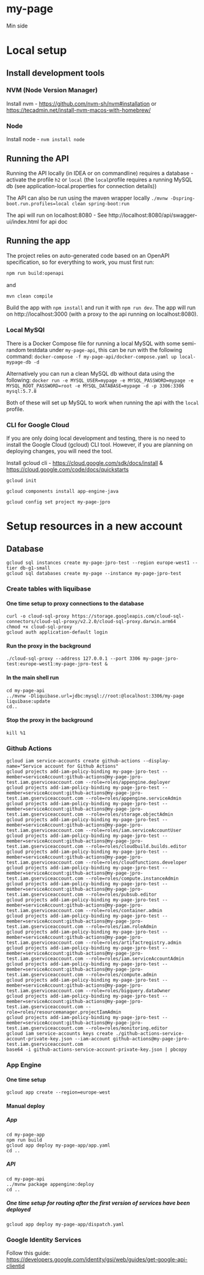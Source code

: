 # my-page

Min side

# Local setup

## Install development tools

### NVM (Node Version Manager)
Install nvm - https://github.com/nvm-sh/nvm#installation or https://tecadmin.net/install-nvm-macos-with-homebrew/

### Node
Install node - `nvm install node`

## Running the API

Running the API locally (in IDEA or on commandline) requires a database - activate the profile `h2` or `local` (the `local`profile requires a running MySQL db (see application-local.properties for connection details))

The API can also be run using the maven wrapper locally `./mvnw -Dspring-boot.run.profiles=local clean spring-boot:run`

The api will run on localhost:8080 - See http://localhost:8080/api/swagger-ui/index.html for api doc

## Running the app

The project relies on auto-generated code based on an OpenAPI specification, so for everything to work, you must first run:

```bash
npm run build:openapi
```

and

```bash
mvn clean compile
```

Build the app with `npm install` and run it with `npm run dev`. The app will run on http://localhost:3000 (with a proxy to the api running on localhost:8080).

### Local MySQl

There is a Docker Compose file for running a local MySQL with some semi-random testdata under `my-page-api`, this can be run with the following command: `docker-compose -f my-page-api/docker-compose.yaml up local-mypage-db -d`

Alternatively you can run a clean MySQL db without data using the following:
`docker run -e MYSQL_USER=mypage -e MYSQL_PASSWORD=mypage -e MYSQL_ROOT_PASSWORD=root -e MYSQL_DATABASE=mypage -d -p 3306:3306 mysql:5.7.8`

Both of these will set up MySQL to work when running the api with the `local` profile.

### CLI for Google Cloud

If you are only doing local development and testing, there is
no need to install the Google Cloud (gcloud) CLI tool. However,
if you are planning on deploying changes, you will need the tool.

Install gcloud cli - https://cloud.google.com/sdk/docs/install & https://cloud.google.com/code/docs/quickstarts

`gcloud init`

`gcloud components install app-engine-java`

`gcloud config set project my-page-jpro`

# Setup resources in a new account

## Database
```
gcloud sql instances create my-page-jpro-test --region europe-west1 --tier db-g1-small
gcloud sql databases create my-page --instance my-page-jpro-test
```

### Create tables with liquibase
#### One time setup to proxy connections to the database
```
curl -o cloud-sql-proxy https://storage.googleapis.com/cloud-sql-connectors/cloud-sql-proxy/v2.2.0/cloud-sql-proxy.darwin.arm64
chmod +x cloud-sql-proxy
gcloud auth application-default login
```

#### Run the proxy in the background
```
./cloud-sql-proxy --address 127.0.0.1 --port 3306 my-page-jpro-test:europe-west1:my-page-jpro-test &
```

#### In the main shell run
```
cd my-page-api
../mvnw -Dliquibase.url=jdbc:mysql://root:@localhost:3306/my-page liquibase:update
cd..
```

#### Stop the proxy in the background
```
kill %1
```

### Github Actions
```
gcloud iam service-accounts create github-actions --display-name="Service account for Github Actions"
gcloud projects add-iam-policy-binding my-page-jpro-test --member=serviceAccount:github-actions@my-page-jpro-test.iam.gserviceaccount.com --role=roles/appengine.deployer
gcloud projects add-iam-policy-binding my-page-jpro-test --member=serviceAccount:github-actions@my-page-jpro-test.iam.gserviceaccount.com --role=roles/appengine.serviceAdmin
gcloud projects add-iam-policy-binding my-page-jpro-test --member=serviceAccount:github-actions@my-page-jpro-test.iam.gserviceaccount.com --role=roles/storage.objectAdmin
gcloud projects add-iam-policy-binding my-page-jpro-test --member=serviceAccount:github-actions@my-page-jpro-test.iam.gserviceaccount.com --role=roles/iam.serviceAccountUser
gcloud projects add-iam-policy-binding my-page-jpro-test --member=serviceAccount:github-actions@my-page-jpro-test.iam.gserviceaccount.com --role=roles/cloudbuild.builds.editor
gcloud projects add-iam-policy-binding my-page-jpro-test --member=serviceAccount:github-actions@my-page-jpro-test.iam.gserviceaccount.com --role=roles/cloudfunctions.developer
gcloud projects add-iam-policy-binding my-page-jpro-test --member=serviceAccount:github-actions@my-page-jpro-test.iam.gserviceaccount.com --role=roles/compute.instanceAdmin
gcloud projects add-iam-policy-binding my-page-jpro-test --member=serviceAccount:github-actions@my-page-jpro-test.iam.gserviceaccount.com --role=roles/pubsub.editor
gcloud projects add-iam-policy-binding my-page-jpro-test --member=serviceAccount:github-actions@my-page-jpro-test.iam.gserviceaccount.com --role=roles/container.admin
gcloud projects add-iam-policy-binding my-page-jpro-test --member=serviceAccount:github-actions@my-page-jpro-test.iam.gserviceaccount.com --role=roles/iam.roleAdmin
gcloud projects add-iam-policy-binding my-page-jpro-test --member=serviceAccount:github-actions@my-page-jpro-test.iam.gserviceaccount.com --role=roles/artifactregistry.admin
gcloud projects add-iam-policy-binding my-page-jpro-test --member=serviceAccount:github-actions@my-page-jpro-test.iam.gserviceaccount.com --role=roles/iam.serviceAccountAdmin
gcloud projects add-iam-policy-binding my-page-jpro-test --member=serviceAccount:github-actions@my-page-jpro-test.iam.gserviceaccount.com --role=roles/compute.admin
gcloud projects add-iam-policy-binding my-page-jpro-test --member=serviceAccount:github-actions@my-page-jpro-test.iam.gserviceaccount.com --role=roles/bigquery.dataOwner
gcloud projects add-iam-policy-binding my-page-jpro-test --member=serviceAccount:github-actions@my-page-jpro-test.iam.gserviceaccount.com --role=roles/resourcemanager.projectIamAdmin
gcloud projects add-iam-policy-binding my-page-jpro-test --member=serviceAccount:github-actions@my-page-jpro-test.iam.gserviceaccount.com --role=roles/monitoring.editor
gcloud iam service-accounts keys create ./github-actions-service-account-private-key.json --iam-account github-actions@my-page-jpro-test.iam.gserviceaccount.com
base64 -i github-actions-service-account-private-key.json | pbcopy
```

### App Engine
#### One time setup
```
gcloud app create --region=europe-west
```

#### Manual deploy
##### App
```
cd my-page-app
npm run build
gcloud app deploy my-page-app/app.yaml
cd ..
```

##### API
```
cd my-page-api
../mvnw package appengine:deploy
cd ..
```

##### One time setup for routing after the first version of services have been deployed
```
gcloud app deploy my-page-app/dispatch.yaml
```


### Google Identity Services

Follow this guide: https://developers.google.com/identity/gsi/web/guides/get-google-api-clientid

